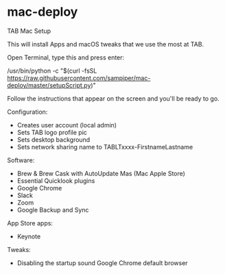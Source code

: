 # mac-deploy

TAB Mac Setup

This will install Apps and macOS tweaks that we use the most at TAB.

Open Terminal, type this and press enter:

/usr/bin/python -c "$(curl -fsSL https://raw.githubusercontent.com/sampiper/mac-deploy/master/setupScript.py)"

Follow the instructions that appear on the screen and you'll be ready to go.

Configuration:
* Creates user account (local admin)
* Sets TAB logo profile pic
* Sets desktop background
* Sets network sharing name to TABLTxxxx-FirstnameLastname

Software: 

* Brew & Brew Cask with AutoUpdate Mas (Mac Apple Store) 
* Essential Quicklook plugins 
* Google Chrome 
* Slack 
* Zoom
* Google Backup and Sync

App Store apps: 
* Keynote

Tweaks: 
* Disabling the startup sound Google Chrome default browser
